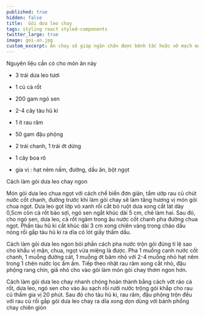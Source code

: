 ```yaml
---
published: true
hidden: false
title:  Gỏi dưa leo chay
tags: styling react styled-components
twitter_large: true
image: goi-an.jpg
custom_excerpt: Ăn chay sẽ giúp ngăn chặn được bệnh tắc hoặc vỡ mạch máu ở người tăng huyết áp, hạn chế tai biến nhồi máu cơ tim.
---
```


Nguyên liệu cần có cho món ăn này

+ 3 trái dưa leo tươi

+ 1 củ cà rốt

+ 200 gam ngó sen

+ 2-4 cây tàu hũ ki

+ 1 ít rau răm

+ 50 gam đậu phộng

+ 2 trái chanh, 1 trái ớt dừng

+ 1 cây boa rô

+ gia vị : hạt nêm nấm, đường, dầu ăn, bột ngọt

Cách làm gỏi dưa leo chay ngon

Món gỏi dưa leo chua ngọt với cách chế biến đơn giản, tẩm ướp rau củ chút nước cốt chanh, đường trước khi làm gỏi chay sẽ làm tăng hương vị món gỏi chua ngọt. Dưa leo gọt lớp vỏ xanh rồi cắt bỏ ruột dưa xong cắt lát dày 0,5cm còn cà rốt bào sợi, ngó sen ngắt khúc dài 5 cm, chẻ làm hai. Sau đó, cho ngó sen, dưa leo, cà rốt ngâm trong âu
nước cốt chanh pha đường chua ngọt. Phần tàu hũ ki cắt khúc dài 3 cm xong chiên vàng trong chảo dầu nóng rồi gắp tàu hũ ki ra dĩa có lót giấy thấm dầu.

Cách làm gỏi dưa leo ngon bỏi phần cách pha nước trộn gỏi đúng tỉ lệ sao cho khẩu vị mặn, chua, ngọt vừa miệng là được. Pha 1 muỗng canh nước cốt chanh, 1 muỗng đường cát, 1 muỗng ớt băm nhỏ với 2-4 muỗng nhỏ hạt nêm trong 1 chén nước lọc ấm ấm. Tiếp theo nhặt rau răm xong cắt nhỏ, đậu phộng rang chín, giã nhỏ cho vào gỏi làm
món gỏi chay thơm ngon hơn.

Cách làm gỏi dưa leo chay nhanh chóng hoàn thành bằng cách vớt ráo cà rốt, dưa leo, ngó sen cho vào âu sạch rồi rưới nước trộng gỏi khắp cho rau củ thấm gia vị 20 phút. Sau đó cho tàu hũ ki, rau răm, đậu phộng trộn đều với rau củ rồi gắp gỏi dưa leo chay ra dĩa xong dọn dùng với bánh phồng chay chiên giòn